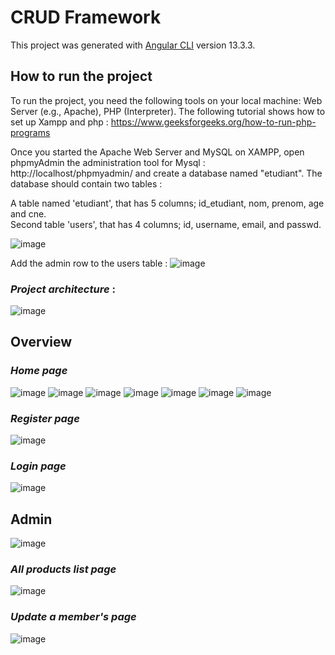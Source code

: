 # CRUD Framework

This project was generated with [Angular CLI](https://github.com/angular/angular-cli) version 13.3.3.

## How to run the project

To run the project, you need the following tools on your local machine: Web Server (e.g., Apache), PHP (Interpreter).
The following tutorial shows how to set up Xampp and php : https://www.geeksforgeeks.org/how-to-run-php-programs

Once you started the Apache Web Server and MySQL on XAMPP, open phpmyAdmin the administration tool for Mysql : http://localhost/phpmyadmin/ and create a database named "etudiant".
The database  should contain two tables :  

  A table named 'etudiant', that has 5 columns; id_etudiant, nom, prenom, age and cne.  
  Second table 'users', that has 4 columns; id, username, email, and passwd.

![image](readmeimg/database.png)

  Add the admin row to the users table :
  ![image](readmeimg/admin.png)
  
  ### *Project architecture* :
  ![image](readmeimg/architecture.png)

## Overview
### *Home page*
![image](readmeimg/home1.png)
![image](readmeimg/home2.png)
![image](readmeimg/home3.png)
![image](readmeimg/home4.png)
![image](readmeimg/home5.png)
![image](readmeimg/home6.png)
![image](readmeimg/home7.png)

### *Register page*
![image](readmeimg/register.png)

### *Login page*
![image](readmeimg/login.png)

## Admin
![image](readmeimg/loginadmin.png)

### *All products list page*
![image](readmeimg/dashboard.png)

### *Update a member's page*
![image](readmeimg/update.png)
